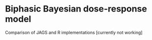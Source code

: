 # Biphasic Bayesian dose-response model

Comparison of JAGS and R implementations [currently not working]
